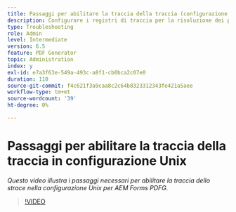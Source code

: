 ```yaml
---
title: Passaggi per abilitare la traccia della traccia (configurazione Unix)
description: Configurare i registri di traccia per la risoluzione dei problemi di PDF Generator
type: Troubleshooting
role: Admin
level: Intermediate
version: 6.5
feature: PDF Generator
topic: Administration
index: y
exl-id: e7a3f63e-549a-493c-a8f1-cb0bca2c07e0
duration: 110
source-git-commit: f4c621f3a9caa8c2c64b8323312343fe421a5aee
workflow-type: tm+mt
source-wordcount: '39'
ht-degree: 0%

---
```


# Passaggi per abilitare la traccia della traccia in configurazione Unix

*Questo video illustra i passaggi necessari per abilitare la traccia dello strace nella configurazione Unix per AEM Forms PDFG.*

>[!VIDEO](https://video.tv.adobe.com/v/335525?quality=12&learn=on)
